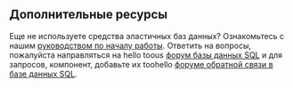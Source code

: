 ## <a name="additional-resources"></a>Дополнительные ресурсы
Еще не используете средства эластичных баз данных? Ознакомьтесь с нашим [руководством по началу работы](../articles/sql-database/sql-database-elastic-scale-get-started.md).  Ответить на вопросы, пожалуйста направляться на hello toous [форум базы данных SQL](http://social.msdn.microsoft.com/forums/azure/home?forum=ssdsgetstarted) и для запросов, компонент, добавьте их toohello [форуме обратной связи в базе данных SQL](https://feedback.azure.com/forums/217321-sql-database/).
